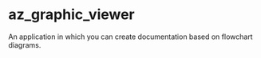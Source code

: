 # az_graphic_viewer
An application in which you can create documentation based on flowchart diagrams.
